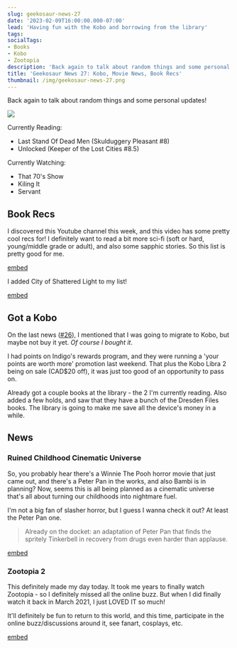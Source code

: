 ```yaml
---
slug: geekosaur-news-27
date: '2023-02-09T16:00:00.000-07:00'
lead: 'Having fun with the Kobo and borrowing from the library'
tags:
socialTags:
- Books
- Kobo
- Zootopia
description: 'Back again to talk about random things and some personal updates!'
title: 'Geekosaur News 27: Kobo, Movie News, Book Recs'
thumbnail: /img/geekosaur-news-27.png
---
```


Back again to talk about random things and some personal updates!

![](img/geekosaur-news-27.png)

Currently Reading:  
- Last Stand Of Dead Men (Skulduggery Pleasant #8)
- Unlocked (Keeper of the Lost Cities #8.5)

Currently Watching: 
- That 70's Show
- Kiling It
- Servant

## Book Recs

I discovered this Youtube channel this week, and this video has some pretty cool recs for! I definitely want to read a bit more sci-fi (soft or hard, young/middle grade or adult), and also some sapphic stories. So this list is pretty good for me.

[embed](https://www.youtube.com/watch?v=QZpQ-8pxWqw)

I added City of Shattered Light to my list!

[embed](https://app.thestorygraph.com/books/abd00467-9592-4ded-8c85-7aebceed3464)

## Got a Kobo

On the last news ([#26](/posts/geekosaur-news-26)), I mentioned that I was going to migrate to Kobo, but maybe not buy it yet. _Of course I bought it_.

I had points on Indigo's rewards program, and they were running a 'your points are worth more' promotion last weekend. That plus the Kobo Libra 2 being on sale (CAD$20 off), it was just too good of an opportunity to pass on.

Already got a couple books at the library - the 2 I'm currently reading. Also added a few holds, and saw that they have a bunch of the Dresden Files books. The library is going to make me save all the device's money in a while.

## News

### Ruined Childhood Cinematic Universe

So, you probably hear there's a Winnie The Pooh horror movie that just came out, and there's a Peter Pan in the works, and also Bambi is in planning? Now, seems this is all being planned as a cinematic universe that's all about turning our childhoods into nightmare fuel.

I'm not a big fan of slasher horror, but I guess I wanna check it out? At least the Peter Pan one.

> Already on the docket: an adaptation of Peter Pan that finds the spritely Tinkerbell in recovery from drugs even harder than applause.

[embed](https://www.avclub.com/winnie-the-pooh-blood-and-honey-cinematic-universe-1850093505)

### Zootopia 2

This definitely made my day today. It took me years to finally watch Zootopia - so I definitely missed all the online buzz. But when I did finally watch it back in March 2021, I just LOVED IT so much!

It'll definitely be fun to return to this world, and this time, participate in the online buzz/discussions around it, see fanart, cosplays, etc.

[embed](https://collider.com/zootopia-2-disney/)
